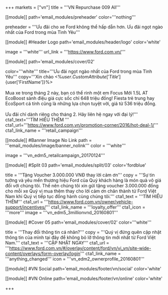 +++
markets = ["vn"]
title = '''VN Repurchase 009 All'''

[[module]]
path='email_modules/preheader'
color='''nothing'''

preheader = '''Ưu đãi cho xe Ford không thể hấp dẫn hơn. Ưu đãi ngọt ngào nhất của Ford trong mùa Tình Yêu'''

[[module]] #Header Logo
path='email_modules/header/logo'
color='white'

  image = '''white'''
  url_link = '''https://www.ford.com.vn/'''

[[module]]
path='email_modules/cover/02'

color='''white'''
title='''Ưu đãi ngọt ngào nhất của Ford trong mùa Tình Yêu'''
copy='''Xin chào <%${user.CustomAttribute['Title']}%> <%${user['FirstName']}%><br /><br />Mua xe trong tháng 2 này, bạn có thể rinh một em Focus Mới 1.5L AT EcoBoost sành điệu giá cực sốc chỉ 648 triệu đồng! Fiesta trẻ trung hay EcoSport cá tính cũng là những lựa chọn tuyệt vời, giá từ 536 triệu đồng.<br /><br />Ưu đãi chỉ dành riêng cho tháng 2. Hãy liên hệ ngay với đại lý!'''
cta1_text='''TÌM HIỂU THÊM '''
cta1_url='''https://www.ford.com.vn/promotion-corner/2016/hot-deal-1/'''
cta1_link_name = '''retail_campaign'''

 [[module]] #Banner Image No Link
path = '''email_modules/image/banner_nolink'''
color = '''white'''

  image = '''vn_edm5_retailcampaign_20170124''' 

[[module]] #Split 03
path='email_modules/split/03'
color='fordblue'

  title = '''Tặng Voucher 3.000.000 VNĐ thay lời cảm ơn'''
  copy = '''Sự tin tưởng và yêu mến thương hiệu Ford của Quý khách hàng là món quà vô giá đối với chúng tôi. Thế nên chúng tôi xin gửi tặng voucher 3.000.000 đồng cho mỗi xe Quý vị mua thêm thay cho lời cảm ơn chân thành từ Ford Việt Nam khi Quý vị tiếp tục đồng hành cùng chúng tôi.'''
  cta1_text = '''TÌM HIỂU THÊM'''
  cta1_url = '''https://www.ford.com.vn/owner/vehicle-support/incentives/'''
  cta1_link_name = '''loyalty_offer'''
  cta1_icon = '''more'''
  image = '''vn_edm5_3millionvnd_20160801'''

[[module]] #Cover 05
path='email_modules/cover/02'
color='''white'''

  title = '''Thay đổi thông tin cá nhân?'''
  copy = '''Quý vị đừng quên cập nhật thông tin của mình tại đây để không bỏ lỡ thông tin mới nhất từ Ford Việt Nam.'''
  cta1_text = '''CẬP NHẬT NGAY'''
  cta1_url = '''https://www.ford.com.vn/#/overlay/content/ford/vn/vi_vn/site-wide-content/overlays/form-overlay/login'''
  cta1_link_name = '''anything_changed'''
  icon = '''vn_edm2_ownerprofile_20160801'''

[[module]] #VN Social
path='email_modules/footer/vn/social'
color='white'

[[module]] #VN Online
path='email_modules/footer/vn/online'
color='white'


+++